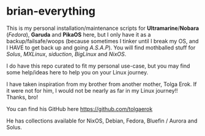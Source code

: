 # brian-everything

 This is my personal installation/maintenance scripts for  **Ultramarine**/**Nobara** (*Fedora*), **Garuda** and **PikaOS** here, but I only have it as a backup/failsafe/woops (because sometimes I tinker until I break my OS, and I HAVE to get back up and going *A.S.A.P*).  You will find mothballed stuff for *Solus*, *MXLinux*, *siduction*, *BigLinux* and *NixOS*.
 
 I do have this repo curated to fit my personal use-case, but you may find some help/ideas here to help you on your Linux journey.

 I have taken inspiration from my brother from another mother, Tolga Erok.  If it were not for him, I would not be nearly as far in my Linux journey!!  Thanks, bro!

 You can find his GitHub here   https://github.com/tolgaerok

 He has collections available for NixOS, Debian, Fedora, Bluefin / Aurora and Solus.
